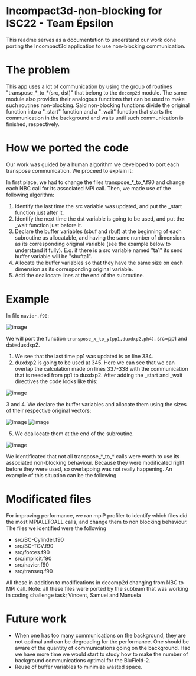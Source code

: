# Incompact3d-non-blocking for ISC22 - Team Épsilon

This readme serves as a documentation to understand our work done porting the Incompact3d application to use non-blocking communication.

# The problem

This app uses a lot of communication by using the group of routines "transpose\_\*\_to\_\*(src, dst)" that belong to the `decomp2d` module. The 
same module also provides their analogous functions that can be used to make such routines non-blocking. Said non-blocking functions divide the original
function into a "\_start" function and a "\_wait" function that starts the communication in the background and waits until such communication is finished, respectively.


# How we ported the code
Our work was guided by a human algorithm we developed to port each transpose communication. We proceed to explain it:

In first place, we had to change the files transpose\_\*\_to\_\*.f90 and change each NBC call for its associated MPI call. Then, we made use of the following algorithm:

1. Identify the last time the src variable was updated, and put the \_start function just after it.
2. Identify the next time the dst variable is going to be used, and put the \_wait function just before it.
3. Declare the buffer variables (sbuf and rbuf) at the beginning of each subroutine as allocatable, and having the same number of dimensions as its corresponding original variable (see the example below to understand it fully). E.g. if there is a src variable named "ta1" its send buffer variable will be "sbufta1".
4. Allocate the buffer variables so that they have the same size on each dimension as its corresponding original variable.
5. Add the deallocate lines at the end of the subroutine.

# Example
In file `navier.f90`:

![image](https://user-images.githubusercontent.com/46629861/167955906-49e039cf-8648-489c-b03b-bb65aa0a24f0.png)

We will port the function `transpose_x_to_y(pp1,duxdxp2,ph4)`. src=pp1 and dst=duxdxp2.

1. We see that the last time pp1 was updated is on line 334. 
2. duxdxp2 is going to be used at 345. Here we can see that we can overlap the calculation made on lines 337-338 with the communication that is needed from pp1 to duxdxp2. After adding the \_start and \_wait directives the code looks like this:

![image](https://user-images.githubusercontent.com/46629861/167956607-a433eca2-ba39-452c-aa5f-bfb9de42db96.png)

3 and 4. We declare the buffer variables and allocate them using the sizes of their respective original vectors:

![image](https://user-images.githubusercontent.com/46629861/167957001-d81a7b7d-963d-4d2a-b4d9-e8765de1e77e.png)
![image](https://user-images.githubusercontent.com/46629861/167957037-44114425-bb5e-4000-ba33-9575bb270cfb.png)

5. We deallocate them at the end of the subroutine.

![image](https://user-images.githubusercontent.com/46629861/167957085-6ad690b5-a643-43dd-a26e-62b0d602dd27.png)

We identificated that not all transpose\_\*\_to\_\* calls were worth to use its associated non-blocking behaviour. Because they were modificated right before they were used, so overlapping was not really happening. An example of this situation can be the following



# Modificated files
For improving performance, we ran mpiP profiler to identify which files did the most MPIALLTOALL calls, and change them to non blocking behaviour. 
The files we identified were the following

- src/BC-Cylinder.f90
- src/BC-TGV.f90
- src/forces.f90
- src/implicit.f90
- src/navier.f90
- src/transeq.f90

All these in addition to modifications in decomp2d changing from NBC  to MPI call.
Note: all these files were ported by the subteam that was working in coding challenge task; Vincent, Samuel and Manuela


# Future work

* When one has too many communications on the background, they are not optimal and can be degreading for the performance. One should be aware of the quantity of communications going on the background. Had we have more time we would start to study how to make the number of background communications optimal for the BluField-2.
* Reuse of buffer variables to minimize wasted space.

